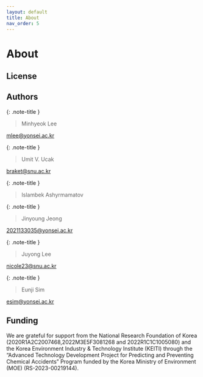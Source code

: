 ```yaml
---
layout: default
title: About
nav_order: 5 
---
```


# About

## License


## Authors

{: .note-title }
> Minhyeok Lee

[mlee@yonsei.ac.kr](mailto:mlee@yonsei.ac.kr)

{: .note-title }
> Umit V. Ucak

[braket@snu.ac.kr](mailto:braket@snu.ac.kr)

{: .note-title }
> Islambek Ashyrmamatov

{: .note-title }
> Jinyoung Jeong

[2021133035@yonsei.ac.kr](mailto:2021133035@yonsei.ac.kr)


{: .note-title }
> Juyong Lee

[nicole23@snu.ac.kr](mailto:nicole23@snu.ac.kr)

{: .note-title }
> Eunji Sim

[esim@yonsei.ac.kr](mailto:esim@yonsei.ac.kr)


## Funding

We are grateful for support from the National Research Foundation of Korea (2020R1A2C2007468,2022M3E5F3081268 and 2022R1C1C1005080) and the Korea Environment Industry & Technology Institute (KEITI) through the “Advanced Technology Development Project for Predicting and Preventing Chemical Accidents” Program funded by the Korea Ministry of Environment (MOE) (RS-2023-00219144).
